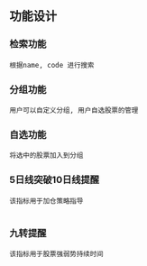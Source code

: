 ## 功能设计

### 检索功能
```
根据name, code 进行搜索
```
### 分组功能
```
用户可以自定义分组, 用户自选股票的管理

```
### 自选功能
```
将选中的股票加入到分组
```
### 5日线突破10日线提醒
```
该指标用于加仓策略指导


```
### 九转提醒
```
该指标用于股票强弱势持续时间

```